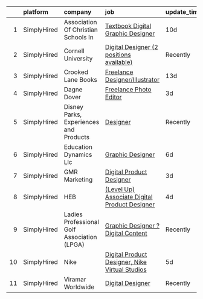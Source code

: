 

|    | platform    | company                                     | job                                                                                                                                                         | update_time   | location          |
|---:|:------------|:--------------------------------------------|:------------------------------------------------------------------------------------------------------------------------------------------------------------|:--------------|:------------------|
|  1 | SimplyHired | Association Of Christian Schools In         | [Textbook Digital Graphic Designer](https://www.simplyhired.com/job/rHb_NVQMz9VIL4Wj4qEtbSpt4HbavZsmxoqJrLRK95W5NXqsb5ZSwA?q=digital+designer)              | 10d           | Remote            |
|  2 | SimplyHired | Cornell University                          | [Digital Designer (2 positions available)](https://www.simplyhired.com/job/Q8Ig5LdS5Qh-DwucpJ0JNR0LWIUTtaQj3x1EmstQKYle1FwKmOCJZw?q=digital+designer)       | Recently      | Ithaca, NY        |
|  3 | SimplyHired | Crooked Lane Books                          | [Freelance Designer/Illustrator](https://www.simplyhired.com/job/7-oep-i_7yGCdk0DJ_OH2vzdbNj70sC1mFujxIhSI1Owd9RNnsIQkw?q=digital+designer)                 | 13d           | Remote            |
|  4 | SimplyHired | Dagne Dover                                 | [Freelance Photo Editor](https://www.simplyhired.com/job/hHqr0lS_RqdlBafjcXZuGVM_Hh6NP3TnXfJBM9VQyR_wR6LGiQm3wA?q=digital+designer)                         | 3d            | New York, NY      |
|  5 | SimplyHired | Disney Parks, Experiences and Products      | [Designer](https://www.simplyhired.com/job/WhlI28szHC7BBtg9dSYJ6ZrvyArTnsUsn4roDp54CZeIsCclg5hK5g?q=digital+designer)                                       | Recently      | San Francisco, CA |
|  6 | SimplyHired | Education Dynamics Llc                      | [Graphic Designer](https://www.simplyhired.com/job/Om3yykMqQ-pcdD9F_x3sNum30ZQgsU3mff-N29Z0VOLfReEcI83EVQ?q=digital+designer)                               | 6d            | Remote            |
|  7 | SimplyHired | GMR Marketing                               | [Digital Product Designer](https://www.simplyhired.com/job/sf-vigkgdsFXRkjjP_7ir4n5NCodnrXqh6ugP5TJNG7t-kGM-EmV3w?q=digital+designer)                       | 3d            | Remote            |
|  8 | SimplyHired | HEB                                         | [(Level Up) Associate Digital Product Designer](https://www.simplyhired.com/job/E1uOJMllXKZxCaI_aTnTUzg4zm-j-Jab-Av20_odhuV5ocArtdIS3A?q=digital+designer)  | 4d            | San Antonio, TX   |
|  9 | SimplyHired | Ladies Professional Golf Association (LPGA) | [Graphic Designer ? Digital Content](https://www.simplyhired.com/job/Blwsj6h9GEpscwpChsFm6-7MPsgbov87UlNOmfcVRJ7hWGHIEP0sjQ?q=digital+designer)             | Recently      | Remote            |
| 10 | SimplyHired | Nike                                        | [Digital Product Designer, Nike Virtual Studios](https://www.simplyhired.com/job/AqMYh3RHe9_nPkvM1-BomXGyNXG_O6mnYm_Nx7olzLc2V8Ucx8SwXg?q=digital+designer) | 5d            | Los Angeles, CA   |
| 11 | SimplyHired | Viramar Worldwide                           | [Digital Designer](https://www.simplyhired.com/job/pq0zgtgAAZenVQ0Izaj0nt7Ym2Y8jnThjyAt4jxCkjTBfPXVT5-hQA?q=digital+designer)                               | Recently      | United States     |